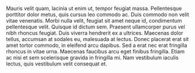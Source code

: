 Mauris velit quam, lacinia ut enim ut, tempor feugiat massa. Pellentesque porttitor dolor metus, quis cursus leo commodo ac. Duis commodo non velit vitae venenatis. Morbi nulla velit, feugiat sit amet neque id, condimentum pellentesque velit. Quisque id dictum sem. Praesent ullamcorper purus vel nibh rhoncus feugiat. Duis viverra hendrerit ex a ultrices. Maecenas dolor tellus, accumsan at sodales eu, malesuada at lectus. Donec placerat erat sit amet tortor commodo, in eleifend arcu dapibus. Sed a erat nec erat fringilla rhoncus in vitae urna. Maecenas faucibus arcu eget finibus fringilla. Etiam ac nisi et sem scelerisque gravida in fringilla mi. Nam vestibulum iaculis lectus, quis vestibulum velit consequat et.